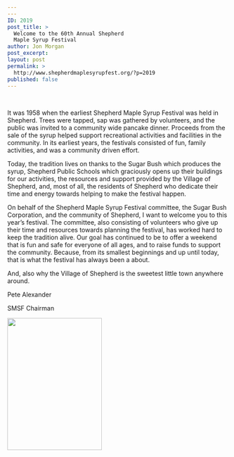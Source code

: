 ```yaml
---
---
ID: 2019
post_title: >
  Welcome to the 60th Annual Shepherd
  Maple Syrup Festival
author: Jon Morgan
post_excerpt:
layout: post
permalink: >
  http://www.shepherdmaplesyrupfest.org/?p=2019
published: false
---
```

&nbsp;

It was 1958 when the earliest Shepherd Maple Syrup Festival was held in Shepherd. Trees were tapped, sap was gathered by volunteers, and the public was invited to a community wide pancake dinner. Proceeds from the sale of the syrup helped support recreational activities and facilities in the community. In its earliest years, the festivals consisted of fun, family activities, and was a community driven effort.

Today, the tradition lives on thanks to the Sugar Bush which produces the syrup, Shepherd Public Schools which graciously opens up their buildings for our activities, the resources and support provided by the Village of Shepherd, and, most of all, the residents of Shepherd who dedicate their time and energy towards helping to make the festival happen.

On behalf of the Shepherd Maple Syrup Festival committee, the Sugar Bush Corporation, and the community of Shepherd, I want to welcome you to this year’s festival. The committee, also consisting of volunteers who give up their time and resources towards planning the festival, has worked hard to keep the tradition alive. Our goal has continued to be to offer a weekend that is fun and safe for everyone of all ages, and to raise funds to support the community. Because, from its smallest beginnings and up until today, that is what the festival has always been a about.

And, also why the Village of Shepherd is the sweetest little town anywhere around.

Pete Alexander

SMSF Chairman

<img class="alignnone size-medium wp-image-2020" src="http://www.shepherdmaplesyrupfest.org/wp-content/uploads/2018/04/null-e1524325915104-215x300.jpeg" alt="" width="215" height="300" />